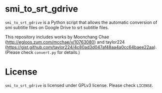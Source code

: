 # smi_to_srt_gdrive

`smi_to_srt_gdrive` is a Python script that allows the automatic conversion of smi subtitle files on Google Drive to srt subtitle files.

This repository includes works by Moonchang Chae (http://egloos.zum.com/mcchae/v/10763080) and taylor224 (https://gist.github.com/taylor224/4c80ad3d047af48aa4a0cc64baee22aa). (Please check `convert.py` for details.)

# License

`smi_to_srt_gdrive` is licensed under GPLv3 license. Please check `LICENSE`.
